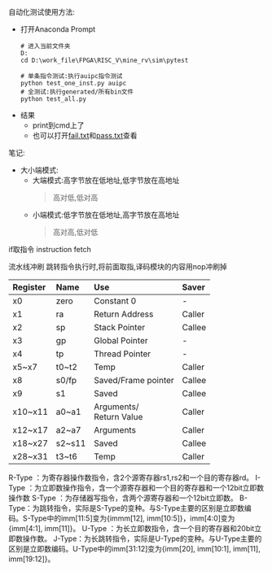 自动化测试使用方法:
- 打开Anaconda Prompt
  ```
  # 进入当前文件夹 
  D:
  cd D:\work_file\FPGA\RISC_V\mine_rv\sim\pytest

  # 单条指令测试:执行auipc指令测试
  python test_one_inst.py auipc
  # 全测试:执行generated/所有bin文件
  python test_all.py
  ```
- 结果
  - print到cmd上了
  - 也可以打开[fail.txt](sim/output/fail.txt)和[pass.txt](sim/output/pass.txt)查看



笔记:
- 大小端模式:
  - 大端模式:高字节放在低地址,低字节放在高地址
    > 高对低,低对高
  - 小端模式:低字节放在低地址,高字节放在高地址
    > 高对高,低对低

if取指令
instruction fetch

 
流水线冲刷
跳转指令执行时,将前面取指,译码模块的内容用nop冲刷掉


| Register | Name   | Use                          | Saver  |
| :------- | :----- | :--------------------------- | :----- |
| x0       | zero   | Constant 0                   | -      |
| x1       | ra     | Return Address               | Caller |
| x2       | sp     | Stack Pointer                | Callee |
| x3       | gp     | Global Pointer               | -      |
| x4       | tp     | Thread Pointer               | -      |
| x5~x7    | t0~t2  | Temp                         | Caller |
| x8       | s0/fp  | Saved/Frame pointer          | Callee |
| x9       | s1     | Saved                        | Callee |
| x10~x11  | a0~a1  | Arguments/ <br> Return Value | Caller |
| x12~x17  | a2~a7  | Arguments                    | Caller |
| x18~x27  | s2~s11 | Saved                        | Callee |
| x28~x31  | t3~t6  | Temp                         | Caller |


R-Type ：为寄存器操作数指令，含2个源寄存器rs1,rs2和一个目的寄存器rd。
I-Type ：为立即数操作指令，含一个源寄存器和一个目的寄存器和一个12bit立即数操作数
S-Type ：为存储器写指令，含两个源寄存器和一个12bit立即数。
B-Type：为跳转指令，实际是S-Type的变种。与S-Type主要的区别是立即数编码。S-Type中的imm[11:5]变为{immm[12], imm[10:5]}，imm[4:0]变为{imm[4:1], imm[11]}。
U-Type ：为长立即数指令，含一个目的寄存器和20bit立即数操作数。
J-Type：为长跳转指令，实际是U-Type的变种。与U-Type主要的区别是立即数编码。U-Type中的imm[31:12]变为{imm[20], imm[10:1], imm[11], imm[19:12]}。